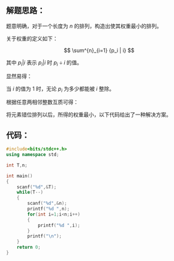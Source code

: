 ## 解题思路：

题意明确，对于一个长度为 $n$ 的排列，构造出使其权重最小的排列。

关于权重的定义如下：

$$
\sum^{n}_{i=1} {p_i | i}
$$

其中 $p_i | i$ 表示 $p_i | i$ 时 $p_i \div i$ 的值。

显然易得：

当 $i$ 的值为 $1$ 时，无论 $p_i$ 为多少都能被 $i$ 整除。

根据任意两相邻整数互质可得：

将元素错位排列以后，所得的权重最小，以下代码给出了一种解决方案。

## 代码：

``` cpp
#include<bits/stdc++.h>
using namespace std;

int T,n;

int main()
{
    scanf("%d",&T);
    while(T--)
    {
        scanf("%d",&n);
        printf("%d ",n);
        for(int i=1;i<n;i++)
        {
            printf("%d ",i);
        }
        printf("\n");
    }
    return 0;
}
```